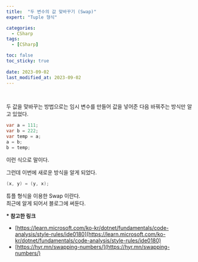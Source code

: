 ```yaml
---
title:  "두 변수의 값 맞바꾸기 (Swap)"
expert: "Tuple 형식"

categories:
  - CSharp
tags:
  - [CSharp]

toc: false
toc_sticky: true
 
date: 2023-09-02
last_modified_at: 2023-09-02
---
```


<br>

두 값을 맞바꾸는 방법으로는 임시 변수를 만들어 값을 넣어준 다음 바꿔주는 방식만 알고 있었다.  

```c#
var a = 111;
var b = 222;
var temp = a;
a = b;
b = temp;
```

이런 식으로 말이다.  


그런데 이번에 새로운 방식을 알게 되었다.  

```c#
(x, y) = (y, x);
```

튜플 형식을 이용한 Swap 이란다.  
최근에 알게 되어서 블로그에 써둔다.  

<b>* 참고한 링크</b>  
- [https://learn.microsoft.com/ko-kr/dotnet/fundamentals/code-analysis/style-rules/ide0180](https://learn.microsoft.com/ko-kr/dotnet/fundamentals/code-analysis/style-rules/ide0180)  
- [https://hyr.mn/swapping-numbers/](https://hyr.mn/swapping-numbers/)  